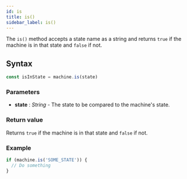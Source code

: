 ```yaml
---
id: is
title: is()
sidebar_label: is()
---
```


The `is()` method accepts a state name as a string and returns `true` if the machine is in that state and `false` if not.

## Syntax

```js
const isInState = machine.is(state)
```

### Parameters

- **state** : *String* - The state to be compared to the machine's state.

### Return value

Returns `true` if the machine is in that state and `false` if not.

### Example

```js
if (machine.is('SOME_STATE')) {
  // Do something
}
```
